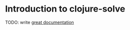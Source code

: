 # Introduction to clojure-solve

TODO: write [great documentation](http://jacobian.org/writing/what-to-write/)
